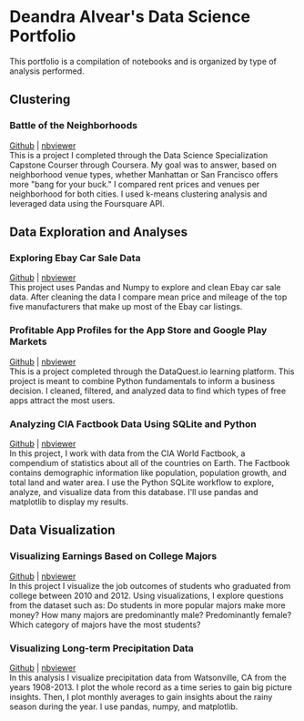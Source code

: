 # Deandra Alvear's Data Science Portfolio
This portfolio is a compilation of notebooks and is organized by type of analysis performed.
## Clustering
### Battle of the Neighborhoods <br />
[Github](https://gist.github.com/d-alvear/6b023d5d5bf0c458c66f4a26379f99a9) | [nbviewer](https://nbviewer.jupyter.org/gist/d-alvear/6b023d5d5bf0c458c66f4a26379f99a9) <br />
This is a project I completed through the Data Science Specialization Capstone Courser through Coursera. My goal was to answer, based on neighborhood venue types, whether Manhattan or San Francisco offers more "bang for your buck." I compared rent prices and venues per neighborhood for both cities. I used k-means clustering analysis and leveraged data using the Foursquare API.

## Data Exploration and Analyses
### Exploring Ebay Car Sale Data<br />
[Github](https://github.com/d-alvear/portfolio_projects/blob/master/exploring_ebay_car_sale_data.ipynb) |
[nbviewer](https://nbviewer.jupyter.org/github/d-alvear/portfolio_projects/blob/master/exploring_ebay_car_sale_data.ipynb)<br />
This project uses Pandas and Numpy to explore and clean Ebay car sale data. After cleaning the data I compare mean price and mileage of the top five manufacturers that make up most of the Ebay car listings.
### Profitable App Profiles for the App Store and Google Play Markets<br />
[Github](https://github.com/d-alvear/portfolio_projects/blob/master/Project_Profitable%20App%20Profiles%20for%20the%20App%20Store%20and%20Google%20Play%20Markets.ipynb)   | [nbviewer](https://nbviewer.jupyter.org/github/d-alvear/portfolio_projects/blob/master/Project_Profitable%20App%20Profiles%20for%20the%20App%20Store%20and%20Google%20Play%20Markets.ipynb)<br />
This is a project completed through the DataQuest.io learning platform. This project is meant to combine Python fundamentals to inform a business decision. I cleaned, filtered, and analyzed data to find which types of free apps attract the most users.
### Analyzing CIA Factbook Data Using SQLite and Python<br />
[Github]() | [nbviewer](https://nbviewer.jupyter.org/github/d-alvear/portfolio_projects/blob/master/SQL%20factbook%20data.ipynb)<br />
In this project, I work with data from the CIA World Factbook, a compendium of statistics about all of the countries on Earth. The Factbook contains demographic information like population, population growth, and total land and water area. I use the Python SQLite workflow to explore, analyze, and visualize data from this database. I'll use pandas and matplotlib to display my results.

## Data Visualization
### Visualizing Earnings Based on College Majors<br />
[Github](https://github.com/d-alvear/visualizing_earnings_from_major/blob/master/visualizing_earnings_from_major_FINAL.ipynb) | [nbviewer](https://nbviewer.jupyter.org/github/d-alvear/visualizing_earnings_from_major/blob/master/visualizing_earnings_from_major_FINAL.ipynb) <br />
In this project I visualize the job outcomes of students who graduated from college between 2010 and 2012. Using visualizations, I explore questions from the dataset such as:
Do students in more popular majors make more money? How many majors are predominantly male? Predominantly female? Which category of majors have the most students?
### Visualizing Long-term Precipitation Data<br />
[Github](https://github.com/d-alvear/portfolio_projects/blob/master/visualizing_long_term_precipitation_data.ipynb) | [nbviewer](https://nbviewer.jupyter.org/github/d-alvear/portfolio_projects/blob/master/visualizing_long_term_precipitation_data.ipynb)<br />
In this analysis I visualize precipitation data from Watsonville, CA from the years 1908-2013. I plot the whole record as a time series to gain big picture insights. Then, I plot monthly averages to gain insights about the rainy season during the year. I use pandas, numpy, and matplotlib.

